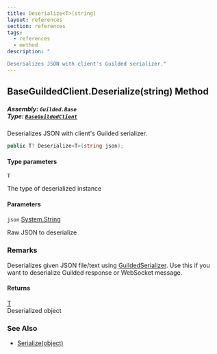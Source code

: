 ```yaml
---
title: Deserialize<T>(string)
layout: references
section: references
tags:
  - references
  - method
description: "

Deserializes JSON with client's Guilded serializer."
---
```


## BaseGuildedClient.Deserialize<T>(string) Method
##### **Assembly:** `Guilded.Base`<br/>**Type:** [`BaseGuildedClient`](BaseGuildedClient 'Guilded.Base.BaseGuildedClient')

Deserializes JSON with client's Guilded serializer.

```csharp
public T? Deserialize<T>(string json);
```
#### Type parameters

<a name='Guilded.Base.BaseGuildedClient.Deserialize_T_(string).T'></a>

`T`

The type of deserialized instance
#### Parameters

<a name='Guilded.Base.BaseGuildedClient.Deserialize_T_(string).json'></a>

`json` [System.String](https://docs.microsoft.com/en-us/dotnet/api/System.String 'System.String')

Raw JSON to deserialize

### Remarks
  
Deserializes given JSON file/text using [GuildedSerializer](BaseGuildedClient.GuildedSerializer 'Guilded.Base.BaseGuildedClient.GuildedSerializer'). Use this if you want to deserialize Guilded response or WebSocket message.

#### Returns
[T](BaseGuildedClient.Deserialize_T_(string)#Guilded.Base.BaseGuildedClient.Deserialize_T_(string).T 'Guilded.Base.BaseGuildedClient.Deserialize<T>(string).T')  
Deserialized object

### See Also
- [Serialize(object)](BaseGuildedClient.Serialize(object) 'Guilded.Base.BaseGuildedClient.Serialize(object)')